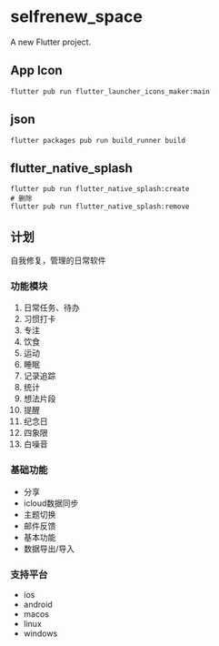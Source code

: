 # selfrenew_space

A new Flutter project.

## App Icon

```shell
flutter pub run flutter_launcher_icons_maker:main
```

## json

```shell
flutter packages pub run build_runner build
```

## flutter_native_splash

```shell
flutter pub run flutter_native_splash:create
# 删除
flutter pub run flutter_native_splash:remove
```

## 计划

自我修复，管理的日常软件

### 功能模块

1. 日常任务、待办
2. 习惯打卡
3. 专注
4. 饮食
5. 运动
6. 睡眠
7. 记录追踪
8. 统计
9. 想法片段
10. 提醒
11. 纪念日
12. 四象限
13. 白噪音

### 基础功能

* 分享
* icloud数据同步
* 主题切换
* 邮件反馈
* 基本功能
* 数据导出/导入

### 支持平台

* ios
* android
* macos
* linux
* windows
